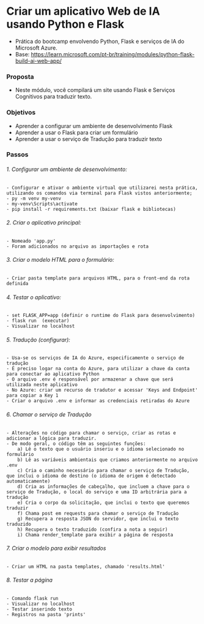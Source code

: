 # Criar um aplicativo Web de IA usando Python e Flask
- Prática do bootcamp envolvendo Python, Flask e serviços de IA do Microsoft Azure.
- Base: https://learn.microsoft.com/pt-br/training/modules/python-flask-build-ai-web-app/

### Proposta 
* Neste módulo, você compilará um site usando Flask e Serviços Cognitivos para traduzir texto.

### Objetivos 
* Aprender a configurar um ambiente de desenvolvimento Flask
* Aprender a usar o Flask para criar um formulário
* Aprender a usar o serviço de Tradução para traduzir texto

### Passos
###### 1. Configurar um ambiente de desenvolvimento: 
    - Configurar e ativar o ambiente virtual que utilizarei nesta prática, utilizando os comandos via terminal para Flask vistos anteriormente;
    - py -m venv my-venv 
    - my-venv\Scripts\activate 
    - pip install -r requirements.txt (baixar flask e bibliotecas)

###### 2. Criar o aplicativo principal: 
    - Nomeado 'app.py'
    - Foram adicionados no arquivo as importações e rota

###### 3. Criar o modelo HTML para o formulário:
    - Criar pasta template para arquivos HTML, para o front-end da rota definida

###### 4. Testar o aplicativo:
    - set FLASK_APP=app (definir o runtime do Flask para desenvolvimento)
    - flask run  (executar)
    - Visualizar no localhost

###### 5. Tradução (configurar):
    - Usa-se os serviços de IA do Azure, especificamente o serviço de tradução
    - É preciso logar na conta do Azure, para utilizar a chave da conta para conectar ao aplicativo Python
    - O arquivo .env é responsável por armazenar a chave que será utilizada neste aplicativo
    - No Azure: criar um recurso de tradutor e acessar 'Keys and Endpoint' para copiar a Key 1
    - Criar o arquivo .env e informar as credenciais retiradas do Azure

###### 6. Chamar o serviço de Tradução
    - Alterações no código para chamar o serviço, criar as rotas e adicionar a lógica para traduzir.
    - De modo geral, o código têm as seguintes funções: 
        a) Lê o texto que o usuário inseriu e o idioma selecionado no formulário
        b) Lê as variáveis ambientais que criamos anteriormente no arquivo .env
        c) Cria o caminho necessário para chamar o serviço de Tradução, que inclui o idioma de destino (o idioma de origem é detectado automaticamente)
        d) Cria as informações de cabeçalho, que incluem a chave para o serviço de Tradução, o local do serviço e uma ID arbitrária para a tradução
        e) Cria o corpo da solicitação, que inclui o texto que queremos traduzir
        f) Chama post em requests para chamar o serviço de Tradução
        g) Recupera a resposta JSON do servidor, que inclui o texto traduzido
        h) Recupera o texto traduzido (confira a nota a seguir)
        i) Chama render_template para exibir a página de resposta

###### 7. Criar o modelo para exibir resultados
    - Criar um HTML na pasta templates, chamado 'results.html'

###### 8. Testar a página
    - Comando flask run
    - Visualizar no localhost
    - Testar inserindo texto 
    - Registros na pasta 'prints' 
